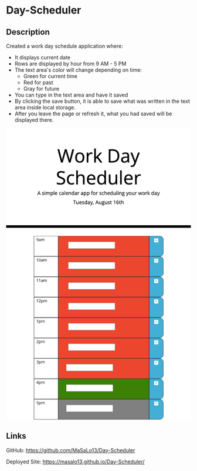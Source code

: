 # Day-Scheduler

## Description
Created a work day schedule application where:
* It displays current date
* Rows are displayed by hour from 9 AM - 5 PM 
* The text area's color will change depending on time:
    * Green for current time
    * Red for past
    * Gray for future 
* You can type in the text area and have it saved 
* By clicking the save button, it is able to save what was written in the text area inside local storage. 
* After you leave the page or refresh it, what you had saved will be displayed there.


![Screenshot of Day-Scheduler](./Assets/DayScheduler.png)


## Links
GitHub: 
https://github.com/MaSaLo13/Day-Scheduler

Deployed Site:
https://masalo13.github.io/Day-Scheduler/

